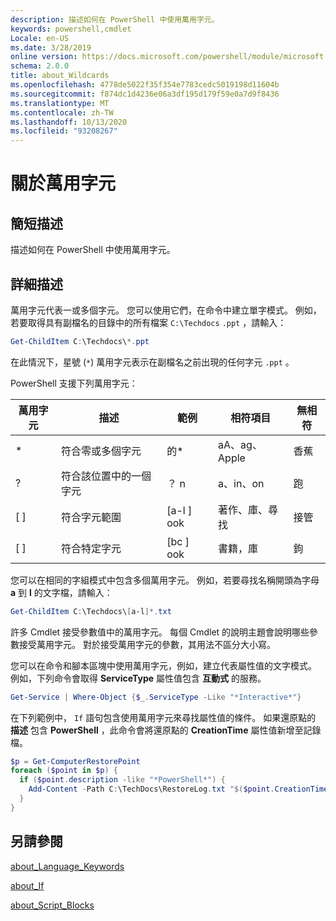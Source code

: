 ```yaml
---
description: 描述如何在 PowerShell 中使用萬用字元。
keywords: powershell,cmdlet
Locale: en-US
ms.date: 3/28/2019
online version: https://docs.microsoft.com/powershell/module/microsoft.powershell.core/about/about_wildcards?view=powershell-7.1&WT.mc_id=ps-gethelp
schema: 2.0.0
title: about_Wildcards
ms.openlocfilehash: 4778de5022f35f354e7783cedc5019198d11604b
ms.sourcegitcommit: f874dc1d4236e06a3df195d179f59e0a7d9f8436
ms.translationtype: MT
ms.contentlocale: zh-TW
ms.lasthandoff: 10/13/2020
ms.locfileid: "93208267"
---
```

# <a name="about-wildcards"></a>關於萬用字元

## <a name="short-description"></a>簡短描述

描述如何在 PowerShell 中使用萬用字元。

## <a name="long-description"></a>詳細描述

萬用字元代表一或多個字元。 您可以使用它們，在命令中建立單字模式。 例如，若要取得具有副檔名的目錄中的所有檔案 `C:\Techdocs` `.ppt` ，請輸入：

```powershell
Get-ChildItem C:\Techdocs\*.ppt
```

在此情況下，星號 (`*`) 萬用字元表示在副檔名之前出現的任何字元 `.ppt` 。

PowerShell 支援下列萬用字元：

|萬用字元|描述               |範例 |相符項目        |無相符|
|--------|--------------------------|--------|-------------|--------|
|\*      |符合零或多個字元 | 的\*  | aA、ag、Apple | 香蕉 |
|?       |符合該位置中的一個字元 | ？ n | a、in、on | 跑 |
|\[ \]   |符合字元範圍 | \[a-l \] ook | 著作、庫、尋找 | 接管 |
|\[ \]   |符合特定字元 | \[bc \] ook | 書籍，庫 | 鉤 |

您可以在相同的字組模式中包含多個萬用字元。 例如，若要尋找名稱開頭為字母 **a** 到 **l** 的文字檔，請輸入：

```powershell
Get-ChildItem C:\Techdocs\[a-l]*.txt
```

許多 Cmdlet 接受參數值中的萬用字元。 每個 Cmdlet 的說明主題會說明哪些參數接受萬用字元。 對於接受萬用字元的參數，其用法不區分大小寫。

您可以在命令和腳本區塊中使用萬用字元，例如，建立代表屬性值的文字模式。 例如，下列命令會取得 **ServiceType** 屬性值包含 **互動式** 的服務。

```powershell
Get-Service | Where-Object {$_.ServiceType -Like "*Interactive*"}
```

在下列範例中， `If` 語句包含使用萬用字元來尋找屬性值的條件。 如果還原點的 **描述** 包含 **PowerShell** ，此命令會將還原點的 **CreationTime** 屬性值新增至記錄檔。

```powershell
$p = Get-ComputerRestorePoint
foreach ($point in $p) {
  if ($point.description -like "*PowerShell*") {
    Add-Content -Path C:\TechDocs\RestoreLog.txt "$($point.CreationTime)"
  }
}
```

## <a name="see-also"></a>另請參閱

[about_Language_Keywords](about_Language_Keywords.md)

[about_If](about_If.md)

[about_Script_Blocks](about_Script_Blocks.md)

